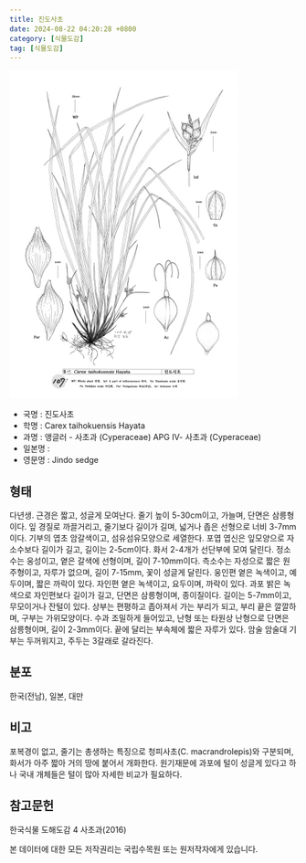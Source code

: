 ```yaml
---
title: 진도사초
date: 2024-08-22 04:20:28 +0800
category: [식물도감]
tag: [식물도감]
---
```




![진도사초](/assets/img/fileUpload/plants/basic/illustration/9866_illustration_th2.jpg)
- 국명 : 진도사초
- 학명 : Carex taihokuensis Hayata
- 과명 : 앵글러 - 사초과 (Cyperaceae) APG Ⅳ- 사초과 (Cyperaceae)
- 일본명 : 
- 영문명 : Jindo sedge


## 형태
다년생. 근경은 짧고, 성글게 모여난다. 줄기 높이 5-30cm이고, 가늘며, 단면은 삼릉형이다. 잎 경질로 까끌거리고, 줄기보다 길이가 길며, 넓거나 좁은 선형으로 너비 3-7mm이다. 기부의 엽초 암갈색이고, 섬유섬유모양으로 세열한다. 포엽 엽신은 잎모양으로 자소수보다 길이가 길고, 길이는 2-5cm이다. 화서 2-4개가 선단부에 모여 달린다. 정소수는 웅성이고, 옅은 갈색에 선형이며, 길이 7-10mm이다. 측소수는 자성으로 짧은 원주형이고, 자루가 없으며, 길이 7-15mm, 꽃이 성글게 달린다. 웅인편 옅은 녹색이고, 예두이며, 짧은 까락이 있다. 자인편 옅은 녹색이고, 요두이며, 까락이 있다. 과포 밝은 녹색으로 자인편보다 길이가 길고, 단면은 삼릉형이며, 종이질이다. 길이는 5-7mm이고, 무모이거나 잔털이 있다. 상부는 편평하고 좁아져서 가는 부리가 되고, 부리 끝은 깔깔하며, 구부는 가위모양이다. 수과 조밀하게 들어있고, 난형 또는 타원상 난형으로 단면은 삼릉형이며, 길이 2-3mm이다. 끝에 달리는 부속체에 짧은 자루가 있다. 암술 암술대 기부는 두꺼워지고, 주두는 3갈래로 갈라진다.
## 분포
한국(전남), 일본, 대만
## 비고
포복경이 없고, 줄기는 총생하는 특징으로 청피사초(C. macrandrolepis)와 구분되며, 화서가 아주 짧아 거의 땅에 붙어서 개화한다. 원기재문에 과포에 털이 성글게 있다고 하나 국내 개체들은 털이 많아 자세한 비교가 필요하다.
## 참고문헌
한국식물 도해도감 4 사초과(2016)






본 데이터에 대한 모든 저작권리는 국립수목원 또는 원저작자에게 있습니다.
